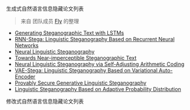 生成式自然语言信息隐藏论文列表

> 来自 团队成员 [Fly](https://github.com/Flyvannn) 的整理

- [Generating Steganographic Text with LSTMs](https://github.com/tbfang/steganography-lstm)
- [RNN-Stega: Linguistic Steganography Based on Recurrent Neural Networks](https://github.com/YangzlTHU/RNN-Stega)
- [Neural Linguistic Steganography](https://github.com/harvardnlp/NeuralSteganography)
- [Towards Near-imperceptible Steganographic Text](https://github.com/falcondai/lm-steganography)
- [Neural Linguistic Steganography via Self-Adjusting Arithmetic Coding](https://github.com/JiaMShen/StegaText)
- [VAE-Stega: Linguistic Steganography Based on Variational Auto-Encoder](https://github.com/YangzlTHU/VAE-Stega)
- [Provably Secure Generative Linguistic Steganography](https://github.com/Mhzzzzz/ADG-steganography)
- [Linguistic Steganography Based on Adaptive Probability Distribution](https://github.com/CAU-Tstega/text-steganography)

修改式自然语言信息隐藏论文列表

